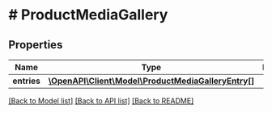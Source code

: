 # # ProductMediaGallery


## Properties 


Name | Type | Description | Notes
------------ | ------------- | ------------- | -------------
**entries**| [**\OpenAPI\Client\Model\ProductMediaGalleryEntry[]**](ProductMediaGalleryEntry.md) |   | [optional]


[[Back to Model list]](../../README.md#models) [[Back to API list]](../../README.md#endpoints) [[Back to README]](../../README.md)

